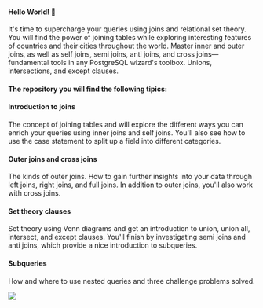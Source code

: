 #### Hello World! 🔄

It's time to supercharge your queries using joins and relational set theory. You will find the power of joining tables while exploring interesting features of countries and their cities throughout the world. Master inner and outer joins, as well as self joins, semi joins, anti joins, and cross joins—fundamental tools in any PostgreSQL wizard's toolbox. Unions, intersections, and except clauses.

#### The repository you will find the following tipics:

#### Introduction to joins
The concept of joining tables and will explore the different ways you can enrich your queries using inner joins and self joins. You'll also see how to use the case statement to split up a field into different categories.

#### Outer joins and cross joins
The kinds of outer joins. How to gain further insights into your data through left joins, right joins, and full joins. In addition to outer joins, you'll also work with cross joins.

#### Set theory clauses
Set theory using Venn diagrams and get an introduction to union, union all, intersect, and except clauses. You'll finish by investigating semi joins and anti joins, which provide a nice introduction to subqueries.

#### Subqueries
How and where to use nested queries and three challenge problems solved.

![](https://www.techgeekbuzz.com/media/tutorial_images/SQL-Sub-Queries.jpg)
